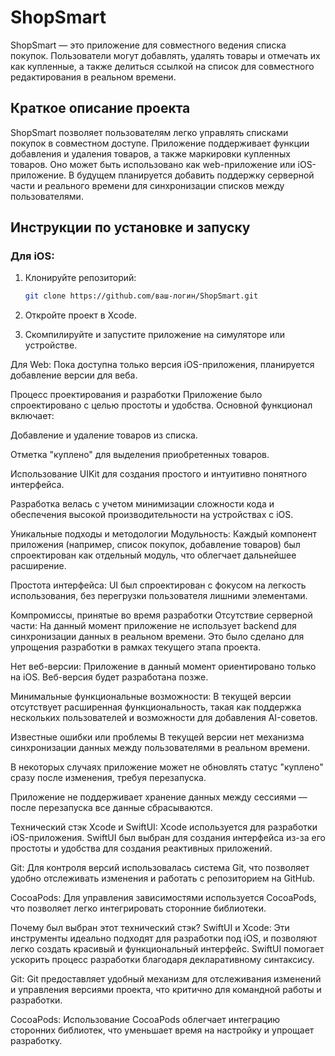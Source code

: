 # ShopSmart

ShopSmart — это приложение для совместного ведения списка покупок. Пользователи могут добавлять, удалять товары и отмечать их как купленные, а также делиться ссылкой на список для совместного редактирования в реальном времени.

## Краткое описание проекта

ShopSmart позволяет пользователям легко управлять списками покупок в совместном доступе. Приложение поддерживает функции добавления и удаления товаров, а также маркировки купленных товаров. Оно может быть использовано как web-приложение или iOS-приложение. В будущем планируется добавить поддержку серверной части и реального времени для синхронизации списков между пользователями.

## Инструкции по установке и запуску

### Для iOS:
1. Клонируйте репозиторий:
   ```bash
   git clone https://github.com/ваш-логин/ShopSmart.git
2. Откройте проект в Xcode.

3. Скомпилируйте и запустите приложение на симуляторе или устройстве.

Для Web:
Пока доступна только версия iOS-приложения, планируется добавление версии для веба.

Процесс проектирования и разработки
Приложение было спроектировано с целью простоты и удобства. Основной функционал включает:

Добавление и удаление товаров из списка.

Отметка "куплено" для выделения приобретенных товаров.

Использование UIKit для создания простого и интуитивно понятного интерфейса.

Разработка велась с учетом минимизации сложности кода и обеспечения высокой производительности на устройствах с iOS.

Уникальные подходы и методологии
Модульность: Каждый компонент приложения (например, список покупок, добавление товаров) был спроектирован как отдельный модуль, что облегчает дальнейшее расширение.

Простота интерфейса: UI был спроектирован с фокусом на легкость использования, без перегрузки пользователя лишними элементами.

Компромиссы, принятые во время разработки
Отсутствие серверной части: На данный момент приложение не использует backend для синхронизации данных в реальном времени. Это было сделано для упрощения разработки в рамках текущего этапа проекта.

Нет веб-версии: Приложение в данный момент ориентировано только на iOS. Веб-версия будет разработана позже.

Минимальные функциональные возможности: В текущей версии отсутствует расширенная функциональность, такая как поддержка нескольких пользователей и возможности для добавления AI-советов.

Известные ошибки или проблемы
В текущей версии нет механизма синхронизации данных между пользователями в реальном времени.

В некоторых случаях приложение может не обновлять статус "куплено" сразу после изменения, требуя перезапуска.

Приложение не поддерживает хранение данных между сессиями — после перезапуска все данные сбрасываются.

Технический стэк
Xcode и SwiftUI: Xcode используется для разработки iOS-приложения. SwiftUI был выбран для создания интерфейса из-за его простоты и удобства для создания реактивных приложений.

Git: Для контроля версий использовалась система Git, что позволяет удобно отслеживать изменения и работать с репозиторием на GitHub.

CocoaPods: Для управления зависимостями используется CocoaPods, что позволяет легко интегрировать сторонние библиотеки.

Почему был выбран этот технический стэк?
SwiftUI и Xcode: Эти инструменты идеально подходят для разработки под iOS, и позволяют легко создать красивый и функциональный интерфейс. SwiftUI помогает ускорить процесс разработки благодаря декларативному синтаксису.

Git: Git предоставляет удобный механизм для отслеживания изменений и управления версиями проекта, что критично для командной работы и разработки.

CocoaPods: Использование CocoaPods облегчает интеграцию сторонних библиотек, что уменьшает время на настройку и упрощает разработку.

